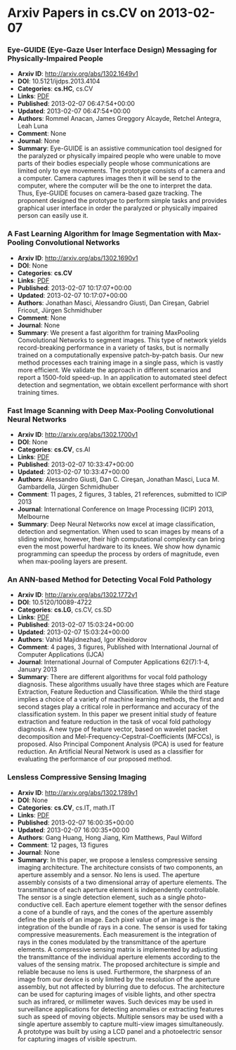 # Arxiv Papers in cs.CV on 2013-02-07
### Eye-GUIDE (Eye-Gaze User Interface Design) Messaging for Physically-Impaired People
- **Arxiv ID**: http://arxiv.org/abs/1302.1649v1
- **DOI**: 10.5121/ijdps.2013.4104
- **Categories**: **cs.HC**, cs.CV
- **Links**: [PDF](http://arxiv.org/pdf/1302.1649v1)
- **Published**: 2013-02-07 06:47:54+00:00
- **Updated**: 2013-02-07 06:47:54+00:00
- **Authors**: Rommel Anacan, James Greggory Alcayde, Retchel Antegra, Leah Luna
- **Comment**: None
- **Journal**: None
- **Summary**: Eye-GUIDE is an assistive communication tool designed for the paralyzed or physically impaired people who were unable to move parts of their bodies especially people whose communications are limited only to eye movements. The prototype consists of a camera and a computer. Camera captures images then it will be send to the computer, where the computer will be the one to interpret the data. Thus, Eye-GUIDE focuses on camera-based gaze tracking. The proponent designed the prototype to perform simple tasks and provides graphical user interface in order the paralyzed or physically impaired person can easily use it.



### A Fast Learning Algorithm for Image Segmentation with Max-Pooling Convolutional Networks
- **Arxiv ID**: http://arxiv.org/abs/1302.1690v1
- **DOI**: None
- **Categories**: **cs.CV**
- **Links**: [PDF](http://arxiv.org/pdf/1302.1690v1)
- **Published**: 2013-02-07 10:17:07+00:00
- **Updated**: 2013-02-07 10:17:07+00:00
- **Authors**: Jonathan Masci, Alessandro Giusti, Dan Cireşan, Gabriel Fricout, Jürgen Schmidhuber
- **Comment**: None
- **Journal**: None
- **Summary**: We present a fast algorithm for training MaxPooling Convolutional Networks to segment images. This type of network yields record-breaking performance in a variety of tasks, but is normally trained on a computationally expensive patch-by-patch basis. Our new method processes each training image in a single pass, which is vastly more efficient.   We validate the approach in different scenarios and report a 1500-fold speed-up. In an application to automated steel defect detection and segmentation, we obtain excellent performance with short training times.



### Fast Image Scanning with Deep Max-Pooling Convolutional Neural Networks
- **Arxiv ID**: http://arxiv.org/abs/1302.1700v1
- **DOI**: None
- **Categories**: **cs.CV**, cs.AI
- **Links**: [PDF](http://arxiv.org/pdf/1302.1700v1)
- **Published**: 2013-02-07 10:33:47+00:00
- **Updated**: 2013-02-07 10:33:47+00:00
- **Authors**: Alessandro Giusti, Dan C. Cireşan, Jonathan Masci, Luca M. Gambardella, Jürgen Schmidhuber
- **Comment**: 11 pages, 2 figures, 3 tables, 21 references, submitted to ICIP 2013
- **Journal**: International Conference on Image Processing (ICIP) 2013,
  Melbourne
- **Summary**: Deep Neural Networks now excel at image classification, detection and segmentation. When used to scan images by means of a sliding window, however, their high computational complexity can bring even the most powerful hardware to its knees. We show how dynamic programming can speedup the process by orders of magnitude, even when max-pooling layers are present.



### An ANN-based Method for Detecting Vocal Fold Pathology
- **Arxiv ID**: http://arxiv.org/abs/1302.1772v1
- **DOI**: 10.5120/10089-4722
- **Categories**: **cs.LG**, cs.CV, cs.SD
- **Links**: [PDF](http://arxiv.org/pdf/1302.1772v1)
- **Published**: 2013-02-07 15:03:24+00:00
- **Updated**: 2013-02-07 15:03:24+00:00
- **Authors**: Vahid Majidnezhad, Igor Kheidorov
- **Comment**: 4 pages, 3 figures, Published with International Journal of Computer
  Applications (IJCA)
- **Journal**: International Journal of Computer Applications 62(7):1-4, January
  2013
- **Summary**: There are different algorithms for vocal fold pathology diagnosis. These algorithms usually have three stages which are Feature Extraction, Feature Reduction and Classification. While the third stage implies a choice of a variety of machine learning methods, the first and second stages play a critical role in performance and accuracy of the classification system. In this paper we present initial study of feature extraction and feature reduction in the task of vocal fold pathology diagnosis. A new type of feature vector, based on wavelet packet decomposition and Mel-Frequency-Cepstral-Coefficients (MFCCs), is proposed. Also Principal Component Analysis (PCA) is used for feature reduction. An Artificial Neural Network is used as a classifier for evaluating the performance of our proposed method.



### Lensless Compressive Sensing Imaging
- **Arxiv ID**: http://arxiv.org/abs/1302.1789v1
- **DOI**: None
- **Categories**: **cs.CV**, cs.IT, math.IT
- **Links**: [PDF](http://arxiv.org/pdf/1302.1789v1)
- **Published**: 2013-02-07 16:00:35+00:00
- **Updated**: 2013-02-07 16:00:35+00:00
- **Authors**: Gang Huang, Hong Jiang, Kim Matthews, Paul Wilford
- **Comment**: 12 pages, 13 figures
- **Journal**: None
- **Summary**: In this paper, we propose a lensless compressive sensing imaging architecture. The architecture consists of two components, an aperture assembly and a sensor. No lens is used. The aperture assembly consists of a two dimensional array of aperture elements. The transmittance of each aperture element is independently controllable. The sensor is a single detection element, such as a single photo-conductive cell. Each aperture element together with the sensor defines a cone of a bundle of rays, and the cones of the aperture assembly define the pixels of an image. Each pixel value of an image is the integration of the bundle of rays in a cone. The sensor is used for taking compressive measurements. Each measurement is the integration of rays in the cones modulated by the transmittance of the aperture elements. A compressive sensing matrix is implemented by adjusting the transmittance of the individual aperture elements according to the values of the sensing matrix. The proposed architecture is simple and reliable because no lens is used. Furthermore, the sharpness of an image from our device is only limited by the resolution of the aperture assembly, but not affected by blurring due to defocus. The architecture can be used for capturing images of visible lights, and other spectra such as infrared, or millimeter waves. Such devices may be used in surveillance applications for detecting anomalies or extracting features such as speed of moving objects. Multiple sensors may be used with a single aperture assembly to capture multi-view images simultaneously. A prototype was built by using a LCD panel and a photoelectric sensor for capturing images of visible spectrum.



